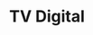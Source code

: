---
title: TV Digital
layout: negocio
slogan: Programacion premium
web: https://tevedigital.com/
categoria: Servicios
imagenes: ["/assets/img/directorio/webp/tevedigital.webp"]
direccion:
estado:
municipio:
codigo: 22700
latitude: 
longitude: 
telefono:
cocina:
rango: $$
facebook:
instagram: 
whatsapp:
telegram: https://t.me/digital_television
twitter: https://twitter.com/teve_digital
horariodeservicio: Lunes a Domingo 24 hrs
descripcion: Servicio IPTV Latino que te brinda una variedad de programacion a un accesible precio. !Conocelo!
---